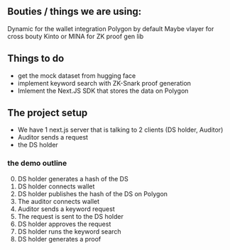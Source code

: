 ## Bouties / things we are using:
Dynamic for the wallet integration
Polygon by default
Maybe vlayer for cross bouty
Kinto or MINA for ZK proof gen lib

## Things to do
- get the mock dataset from hugging face
- implement keyword search with ZK-Snark proof generation
- Imlement the Next.JS SDK that stores the data on Polygon 



## The project setup
- We have 1 next.js server that is talking to 2 clients (DS holder, Auditor)
- Auditor sends a request
- the DS holder 


### the demo outline
0. DS holder generates a hash of the DS
1. DS holder connects wallet
2. DS holder publishes the hash of the DS on Polygon
1. The auditor connects wallet
2. Auditor sends a keyword request
3. The request is sent to the DS holder
4. DS holder approves the request
5. DS holder runs the keyword search
6. DS holder generates a proof
